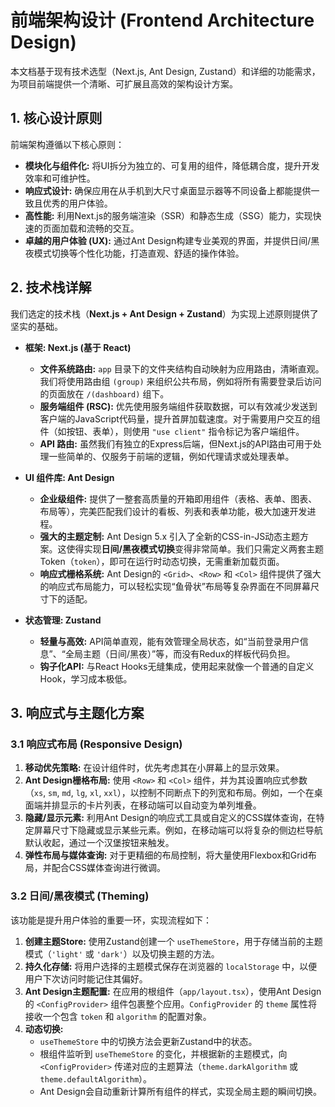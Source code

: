 # 前端架构设计 (Frontend Architecture Design)

本文档基于现有技术选型（Next.js, Ant Design, Zustand）和详细的功能需求，为项目前端提供一个清晰、可扩展且高效的架构设计方案。

## 1. 核心设计原则

前端架构遵循以下核心原则：

*   **模块化与组件化:** 将UI拆分为独立的、可复用的组件，降低耦合度，提升开发效率和可维护性。
*   **响应式设计:** 确保应用在从手机到大尺寸桌面显示器等不同设备上都能提供一致且优秀的用户体验。
*   **高性能:** 利用Next.js的服务端渲染（SSR）和静态生成（SSG）能力，实现快速的页面加载和流畅的交互。
*   **卓越的用户体验 (UX):** 通过Ant Design构建专业美观的界面，并提供日间/黑夜模式切换等个性化功能，打造直观、舒适的操作体验。

## 2. 技术栈详解

我们选定的技术栈（**Next.js + Ant Design + Zustand**）为实现上述原则提供了坚实的基础。

*   **框架: Next.js (基于 React)**
    *   **文件系统路由:** `app` 目录下的文件夹结构自动映射为应用路由，清晰直观。我们将使用路由组 `(group)` 来组织公共布局，例如将所有需要登录后访问的页面放在 `/(dashboard)` 组下。
    *   **服务端组件 (RSC):** 优先使用服务端组件获取数据，可以有效减少发送到客户端的JavaScript代码量，提升首屏加载速度。对于需要用户交互的组件（如按钮、表单），则使用 `"use client"` 指令标记为客户端组件。
    *   **API 路由:** 虽然我们有独立的Express后端，但Next.js的API路由可用于处理一些简单的、仅服务于前端的逻辑，例如代理请求或处理表单。

*   **UI 组件库: Ant Design**
    *   **企业级组件:** 提供了一整套高质量的开箱即用组件（表格、表单、图表、布局等），完美匹配我们设计的看板、列表和表单功能，极大加速开发进程。
    *   **强大的主题定制:** Ant Design 5.x 引入了全新的CSS-in-JS动态主题方案。这使得实现**日间/黑夜模式切换**变得非常简单。我们只需定义两套主题Token（`token`），即可在运行时动态切换，无需重新加载页面。
    *   **响应式栅格系统:** Ant Design的 `<Grid>`、`<Row>` 和 `<Col>` 组件提供了强大的响应式布局能力，可以轻松实现“鱼骨状”布局等复杂界面在不同屏幕尺寸下的适配。

*   **状态管理: Zustand**
    *   **轻量与高效:** API简单直观，能有效管理全局状态，如“当前登录用户信息”、“全局主题（日间/黑夜）”等，而没有Redux的样板代码负担。
    *   **钩子化API:** 与React Hooks无缝集成，使用起来就像一个普通的自定义Hook，学习成本极低。

## 3. 响应式与主题化方案

### 3.1 响应式布局 (Responsive Design)

1.  **移动优先策略:** 在设计组件时，优先考虑其在小屏幕上的显示效果。
2.  **Ant Design栅格布局:** 使用 `<Row>` 和 `<Col>` 组件，并为其设置响应式参数（`xs`, `sm`, `md`, `lg`, `xl`, `xxl`），以控制不同断点下的列宽和布局。例如，一个在桌面端并排显示的卡片列表，在移动端可以自动变为单列堆叠。
3.  **隐藏/显示元素:** 利用Ant Design的响应式工具或自定义的CSS媒体查询，在特定屏幕尺寸下隐藏或显示某些元素。例如，在移动端可以将复杂的侧边栏导航默认收起，通过一个汉堡按钮来触发。
4.  **弹性布局与媒体查询:** 对于更精细的布局控制，将大量使用Flexbox和Grid布局，并配合CSS媒体查询进行微调。

### 3.2 日间/黑夜模式 (Theming)

该功能是提升用户体验的重要一环，实现流程如下：

1.  **创建主题Store:** 使用Zustand创建一个 `useThemeStore`，用于存储当前的主题模式（`'light'` 或 `'dark'`）以及切换主题的方法。
2.  **持久化存储:** 将用户选择的主题模式保存在浏览器的 `localStorage` 中，以便用户下次访问时能记住其偏好。
3.  **Ant Design主题配置:** 在应用的根组件（`app/layout.tsx`），使用Ant Design的 `<ConfigProvider>` 组件包裹整个应用。`ConfigProvider` 的 `theme` 属性将接收一个包含 `token` 和 `algorithm` 的配置对象。
4.  **动态切换:**
    *   `useThemeStore` 中的切换方法会更新Zustand中的状态。
    *   根组件监听到 `useThemeStore` 的变化，并根据新的主题模式，向 `<ConfigProvider>` 传递对应的主题算法（`theme.darkAlgorithm` 或 `theme.defaultAlgorithm`）。
    *   Ant Design会自动重新计算所有组件的样式，实现全局主题的瞬间切换。

